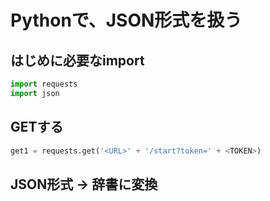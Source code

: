 # Pythonで、JSON形式を扱う

## はじめに必要なimport

```python
import requests
import json
```

## GETする

```python
get1 = requests.get('<URL>' + '/start?token=' + <TOKEN>)
```

## JSON形式 -> 辞書に変換

